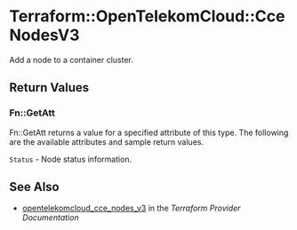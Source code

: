 # Terraform::OpenTelekomCloud::CceNodesV3

Add a node to a container cluster.

## Return Values

### Fn::GetAtt

Fn::GetAtt returns a value for a specified attribute of this type. The following are the available attributes and sample return values.

`Status` -  Node status information.

## See Also

* [opentelekomcloud_cce_nodes_v3](https://www.terraform.io/docs/providers/opentelekomcloud/r/cce_nodes_v3.html) in the _Terraform Provider Documentation_